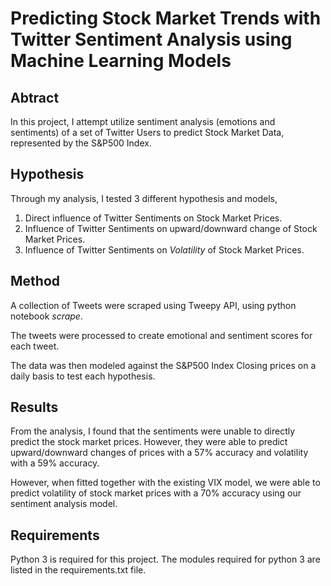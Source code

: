 # Predicting Stock Market Trends with Twitter Sentiment Analysis using Machine Learning Models

## Abtract

In this project, I attempt utilize sentiment analysis (emotions and sentiments) of a set of Twitter Users to predict Stock Market Data, represented by the S&P500 Index.

## Hypothesis

Through my analysis, I tested 3 different hypothesis and models,

1. Direct influence of Twitter Sentiments on Stock Market Prices.
2. Influence of Twitter Sentiments on upward/downward change of Stock Market Prices.
3. Influence of Twitter Sentiments on *Volatility* of Stock Market Prices.

## Method

A collection of Tweets were scraped using Tweepy API, using python notebook *scrape*. 

The tweets were processed to create emotional and sentiment scores for each tweet.

The data was then modeled against the S&P500 Index Closing prices on a daily basis to test each hypothesis.

## Results

From the analysis, I found that the sentiments were unable to directly predict the stock market prices. However, they were able to predict upward/downward changes of prices with a 57% accuracy and volatility with a 59% accuracy.

However, when fitted together with the existing VIX model, we were able to predict volatility of stock market prices with a 70% accuracy using our sentiment analysis model.

## Requirements

Python 3 is required for this project. The modules required for python 3 are listed in the requirements.txt file.